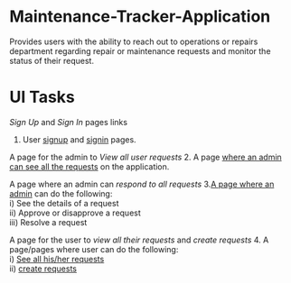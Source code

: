 # Maintenance-Tracker-Application
Provides users with the ability to reach out to operations or repairs department regarding repair or maintenance requests and monitor the status of their request.
# UI Tasks

*Sign Up* and *Sign In* pages links
1. User [signup](https://ruthnjeri.github.io/Maintenance-Tracker-Application/UI/signUp.html) and [signin](https://ruthnjeri.github.io/Maintenance-Tracker-Application/UI/signIn.html) pages.<br/>

A page for the admin to *View all user requests*
2. A page [where an admin can see all the requests](https://ruthnjeri.github.io/Maintenance-Tracker-Application/UI/AdminPage.html) on the application.<br/>

A page where an admin can *respond to all requests*
3.[A page where an admin](https://ruthnjeri.github.io/Maintenance-Tracker-Application/UI/AdminRespondRequests.html) can do the following:<br />
    i)   See the details of a request<br />
    ii)  Approve or disapprove a request<br />
    iii) Resolve a request<br />

A page for the user to *view all their requests* and *create requests*
4. A page/pages where user can do the following:<br />
    i)   [See all his/her requests](https://ruthnjeri.github.io/Maintenance-Tracker-Application/UI/UserRequests.html)<br />
    ii)  [create requests](https://ruthnjeri.github.io/Maintenance-Tracker-Application/UI/CreateRequest.html)<br />

